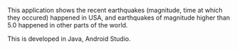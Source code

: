 This application shows the recent earthquakes (magnitude, time at which they occured) happened in USA, and earthquakes of magnitude higher than 5.0 happened in other parts
of the world. 

This is developed in Java, Android Studio.
